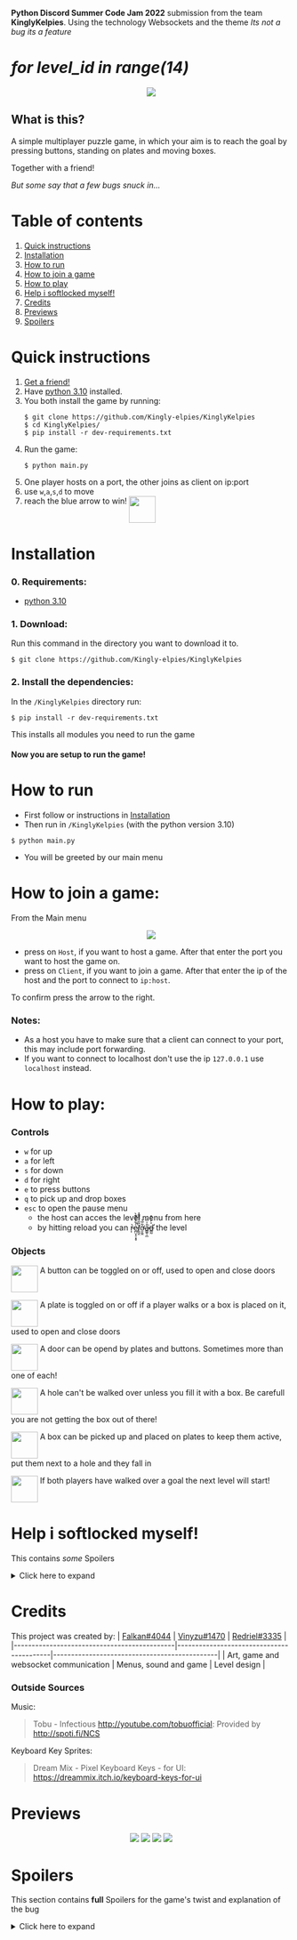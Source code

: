 **Python Discord Summer Code Jam 2022** submission from the team **KinglyKelpies**.
Using the technology Websockets and the theme *Its not a bug its a feature*

# *for level_id in range(14)*
<p align="center">
    <img src="https://user-images.githubusercontent.com/62175543/182180722-6496cbdc-d033-41fd-ae5c-936ad99b635b.gif">
</p>

## What is this?
    
A simple multiplayer puzzle game, 
in which your aim is to reach the goal by pressing buttons, standing on plates and moving boxes.
    
Together with a friend!

*But some say that a few bugs snuck in...*

# Table of contents
1. [Quick instructions](https://github.com/Kingly-elpies/KinglyKelpies/blob/read-me-update/README.md#quick-instructions)
2. [Installation](https://github.com/Kingly-elpies/KinglyKelpies/blob/read-me-update/README.md#installation)
3. [How to run](https://github.com/Kingly-elpies/KinglyKelpies/blob/read-me-update/README.md#how-to-run)
4. [How to join a game](https://github.com/Kingly-elpies/KinglyKelpies/blob/read-me-update/README.md#how-to-join-a-game)
5. [How to play](https://github.com/Kingly-elpies/KinglyKelpies/blob/read-me-update/README.md#how-to-play)
6. [Help i softlocked myself\!](https://github.com/Kingly-elpies/KinglyKelpies/blob/read-me-update/README.md#help-i-softlocked-myself)
7. [Credits](https://github.com/Kingly-elpies/KinglyKelpies/blob/read-me-update/README.md#credits)
8. [Previews](https://github.com/Kingly-elpies/KinglyKelpies/blob/read-me-update/README.md#previews)
9. [Spoilers](https://github.com/Kingly-elpies/KinglyKelpies/blob/read-me-update/README.md#spoilers)

# Quick instructions
1. [Get a friend!](https://www.wikihow.com/Have-Friends)
2. Have [python 3.10](https://www.python.org/downloads/release/python-3100/) installed.
3. You both install the game by running:
    ```shell
    $ git clone https://github.com/Kingly-elpies/KinglyKelpies
    $ cd KinglyKelpies/
    $ pip install -r dev-requirements.txt
    ```
4. Run the game:
    ```shell
    $ python main.py
    ```
5. One player hosts on a port, the other joins as client on ip:port
6. use `w`,`a`,`s`,`d` to move 
8. reach the blue arrow to win!
<img height=48 width=48 align="top" src = "https://user-images.githubusercontent.com/62175543/182195574-53a3c7ea-7551-457a-81cf-539b1fbcec96.png"></img>
    

# Installation

### 0. Requirements:
   - [python 3.10](https://www.python.org/downloads/release/python-3100/)

### 1. Download:
   Run this command in the directory you want to download it to.
   ```shell
   $ git clone https://github.com/Kingly-elpies/KinglyKelpies
   ```
    
### 2. Install the dependencies:
  In the `/KinglyKelpies` directory run:
  ```shell
  $ pip install -r dev-requirements.txt
  ```
  This installs all modules you need to run the game

#### Now you are setup to run the game!
  
# How to run
  - First follow or instructions in [Installation](https://github.com/Kingly-elpies/KinglyKelpies/edit/read-me-update/README.md#installation)
  - Then run in `/KinglyKelpies` (with the python version 3.10)
  ```shell
  $ python main.py
  ```  
  - You will be greeted by our main menu
  
# How to join a game:
From the Main menu
<p align= "center">
    <img src="https://user-images.githubusercontent.com/62175543/182196702-51a61a48-89b7-48a3-a36f-a566749bae11.png">
</p>

- press on `Host`, if you want to host a game. After that enter the port you want to host the game on.
- press on `Client`, if you want to join a game. After that enter the ip of the host and the port to connect to `ip:host`.

To confirm press the arrow to the right. 

### Notes:
   - As a host you have to make sure that a client can connect to your port, this may include port forwarding.
   - If you want to connect to localhost don't use the ip `127.0.0.1` use `localhost` instead.

# How to play:
### Controls
   - `w` for up   
   - `a` for left
   - `s` for down  
   - `d` for right
   - `e` to press buttons
   - `q` to pick up and drop boxes
   - `esc` to open the pause menu
      - the host can acces the level menu from here
      - by hitting reload you can r̵͎̀e̷̪̤̟̠͓̥͑͋̓́͊̀̚ḻ̸̰̯̏̑͛̂̎̄̽͘ơ̶̮̼̯͋̅͛å̴͇͍̩̲̍̈́͘d̶͇̰͐̓͑͒̕ the level
    
### Objects
<!-- Button-->
<p align="left">
    <img height=48 width=48 align="top" src = "https://user-images.githubusercontent.com/62175543/182188591-da67cfd8-0e70-4a2c-824e-f682fe93278f.gif">
    <t> A button can be toggled on or off, used to open and close doors</t>
</p>

<!-- Plate-->
<p align="left">
    <img height=48 width=48 align="top" src = "https://user-images.githubusercontent.com/62175543/182190339-8801967b-7d60-4260-92c6-eddc30f956b4.gif">
    <t> A plate is toggled on or off if a player walks or a box is placed on it, used to open and close doors</t>
</p>

<!-- Door-->
<p align="left">
    <img height=48 width=48 align="top" src = "https://user-images.githubusercontent.com/62175543/182191249-53668d2d-0eb8-493f-aa8f-8e5399d44468.gif">
    <t> A door can be opend by plates and buttons. Sometimes more than one of each!</t>
</p>

<!-- Hole-->
<p align="left">
    <img height=48 width=48 align="top" src = "https://user-images.githubusercontent.com/62175543/182194195-fe95896c-a610-4a24-b806-030beb6a6e52.gif">
    <t> A hole can't be walked over unless you fill it with a box. Be carefull you are not getting the box out of there!</t>
</p>

<!-- Box-->
<p align="left">
    <img height=48 width=48 align="top" src = "https://user-images.githubusercontent.com/62175543/182194668-cf9ec242-c51b-4512-a1bf-88e4d80ec139.png">
    <t> A box can be picked up and placed on plates to keep them active, put them next to a hole and they fall in</t>
</p>

<!-- Goal-->
<p align="left">
    <img height=48 width=48 align="top" src = "https://user-images.githubusercontent.com/62175543/182195574-53a3c7ea-7551-457a-81cf-539b1fbcec96.png">
    <t> If both players have walked over a goal the next level will start! </t>
</p>

# Help i softlocked myself!

This contains *some* Spoilers
<details>
    <summary>Click here to expand
    </summary>
<br />
You have probably noticed that the reload level function doesn't work. 
    
This is because it contains our bug!
    
To actually reload a level:
- open the level select
- enter the number of your current level (starting at 0)
- press go
    
</details>

# Credits
This project was created by: 
  | [Falkan#4044](https://github.com/falkanson) | [Vinyzu#1470](https://github.com/Vinyzu) | [Redriel#3335](https://github.com/Redriel57) | 
  |---------------------------------------------|------------------------------------------|----------------------------------------------|
  |  Art, game and websocket communication      | Menus, sound and game                    | Level design                                 |
  
### Outside Sources
Music:

> Tobu - Infectious http://youtube.com/tobuofficial: Provided by http://spoti.fi/NCS
    
Keyboard Key Sprites:

> Dream Mix - Pixel Keyboard Keys - for UI: https://dreammix.itch.io/keyboard-keys-for-ui

# Previews

<p align="center">
    <img src="https://user-images.githubusercontent.com/62175543/182314896-cb0c655d-efcb-4202-bbfd-4259e67852ba.png">
    <img src="https://user-images.githubusercontent.com/62175543/182314902-1849938a-24bb-4d0f-a8dc-3507686dbce3.png">
    <img src="https://user-images.githubusercontent.com/62175543/182314871-0e00d42c-89db-45ab-a2eb-ee72204812a4.png">
    <img src="https://user-images.githubusercontent.com/62175543/182314884-ec0ea6e4-e8d3-4ed1-94cb-872529452278.png">
</p>

# Spoilers
This section contains **full** Spoilers for the game's twist and explanation of the bug
<details>
    <summary>Click here to expand</summary>

## The Bug - Phantom Boxes

We call the Bug **Phantom Boxes** 

It is caused by the reload feature which does not work correctly. (Or does it 🤔)

### To reproduce it follow these steps:

- Move one box you want to create a phantom version of
- Reload the game using the button in the pause menu
    
### The effect:

- There will now be two iterations of the box, one at the original starting position and one at the position you moved the box to
- The other player will only see the box that was **last** placed by you, if he moves the duplicated box the phantom boxes will disapear on your end
- Phantom boxes can activate plates and fill holes but only on your end!
- But be careful, reloading turns off activated buttons without updating the door
    
    
### Explanation 
    
This happens because if you reload the other instance of the game won't be notified. 
    
Additionally all old existing boxes won't be deleted if they are not updated from the other instance.

This results in the existence of multiple iterations of the same box.
    
</details>
